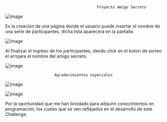                                              Proyecto Amigo Secreto

 ![image](https://github.com/user-attachments/assets/057ffdcf-1c0f-4169-af53-1424455dabde)



Es la creación de una página donde el usuario puede insertar el nombre de una serie de participantes, dicha lista aparecerá en la pantalla

![image](https://github.com/user-attachments/assets/b3ee0cf5-487d-4959-9785-5670795a98cb)

 

Al finalizar el ingreso de los participantes, dando click en el boton de sorteo el arrojara el nombre del amigo secreto.


 ![image](https://github.com/user-attachments/assets/f3a72b78-d1d1-420f-acb4-93ace96e8df8)


                          Agradecimientos especiales
 
![image](https://github.com/user-attachments/assets/83593cea-4add-476d-a3f8-fef5d80f7bd1)


![image](https://github.com/user-attachments/assets/ae39aeaf-8f50-4fb9-a00c-82793526af5d)


 
Por la oportunidad que me han brindado para adquirir conocimientos en programación, los cuales que se ven reflejados en el desarrollo de este Challenge.
